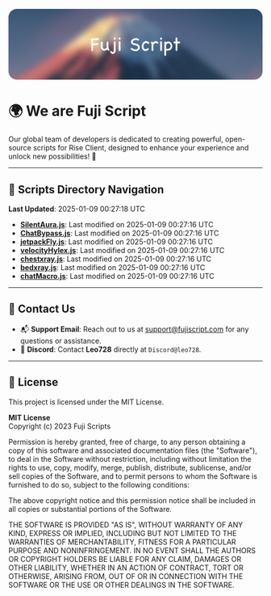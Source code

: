 ![Banner](.github/b.webp)

# 🌍 **We are Fuji Script**

Our global team of developers is dedicated to creating powerful, open-source scripts for Rise Client, designed to enhance your experience and unlock new possibilities! 🌟

---
<!-- SCRIPTS_NAVIGATION_START -->
## 📂 **Scripts Directory Navigation**

**Last Updated**: 2025-01-09 00:27:18 UTC

- **[SilentAura.js](scripts/SilentAura.js)**: Last modified on 2025-01-09 00:27:16 UTC
- **[ChatBypass.js](scripts/ChatBypass.js)**: Last modified on 2025-01-09 00:27:16 UTC
- **[jetpackFly.js](scripts/jetpackFly.js)**: Last modified on 2025-01-09 00:27:16 UTC
- **[velocityHylex.js](scripts/velocityHylex.js)**: Last modified on 2025-01-09 00:27:16 UTC
- **[chestxray.js](scripts/chestxray.js)**: Last modified on 2025-01-09 00:27:16 UTC
- **[bedxray.js](scripts/bedxray.js)**: Last modified on 2025-01-09 00:27:16 UTC
- **[chatMacro.js](scripts/chatMacro.js)**: Last modified on 2025-01-09 00:27:16 UTC

<!-- SCRIPTS_NAVIGATION_END -->

---

## 💬 **Contact Us**  
- 📬 **Support Email**: Reach out to us at [support@fujiscript.com](mailto:support@fujiscript.com) for any questions or assistance.  
- 💬 **Discord**: Contact **Leo728** directly at `Discord@leo728`.

---

## 📜 **License**

This project is licensed under the MIT License.  

**MIT License**  
Copyright (c) 2023 Fuji Scripts  

Permission is hereby granted, free of charge, to any person obtaining a copy of this software and associated documentation files (the "Software"), to deal in the Software without restriction, including without limitation the rights to use, copy, modify, merge, publish, distribute, sublicense, and/or sell copies of the Software, and to permit persons to whom the Software is furnished to do so, subject to the following conditions:  

The above copyright notice and this permission notice shall be included in all copies or substantial portions of the Software.  

THE SOFTWARE IS PROVIDED "AS IS", WITHOUT WARRANTY OF ANY KIND, EXPRESS OR IMPLIED, INCLUDING BUT NOT LIMITED TO THE WARRANTIES OF MERCHANTABILITY, FITNESS FOR A PARTICULAR PURPOSE AND NONINFRINGEMENT. IN NO EVENT SHALL THE AUTHORS OR COPYRIGHT HOLDERS BE LIABLE FOR ANY CLAIM, DAMAGES OR OTHER LIABILITY, WHETHER IN AN ACTION OF CONTRACT, TORT OR OTHERWISE, ARISING FROM, OUT OF OR IN CONNECTION WITH THE SOFTWARE OR THE USE OR OTHER DEALINGS IN THE SOFTWARE.  
